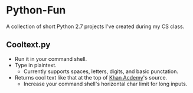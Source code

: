 # Python-Fun
A collection of short Python 2.7 projects I've created during my CS class.
## Cooltext.py
* Run it in your command shell.
* Type in plaintext.
  * Currently supports spaces, letters, digits, and basic punctation.
* Returns cool text like that at the top of [Khan Acdemy](https://www.khanacademy.org/)'s source.
  * Increase your command shell's horizontal char limit for long inputs.

